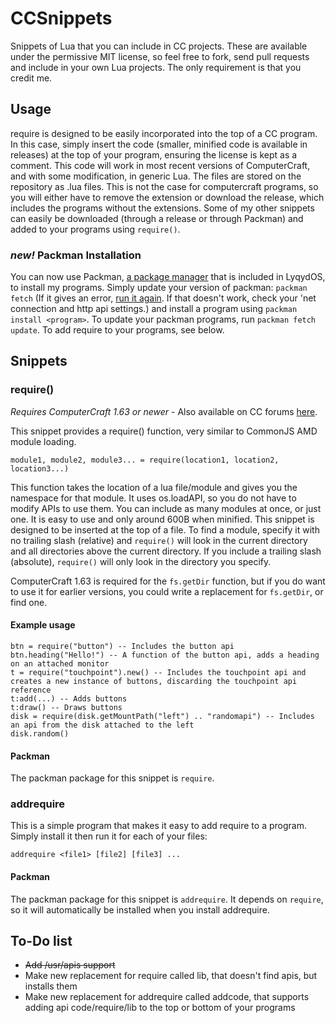# CCSnippets
Snippets of Lua that you can include in CC projects. These are available under the permissive MIT license, so feel free to fork, send pull requests and include in your own Lua projects. The only requirement is that you credit me.

## Usage
require is designed to be easily incorporated into the top of a CC program. In this case, simply insert the code (smaller, minified code is available in releases) at the top of your program, ensuring the license is kept as a comment. This code will work in most recent versions of ComputerCraft, and with some modification, in generic Lua.
The files are stored on the repository as .lua files. This is not the case for computercraft programs, so you will either have to remove the extension or download the release, which includes the programs without the extensions. Some of my other snippets can easily be downloaded (through a release or through Packman) and added to your programs using `require()`.

### *new!* Packman Installation
You can now use Packman, [a package manager](http://www.computercraft.info/forums2/index.php?/topic/22268-packman-a-package-management-tool/page__view__findpost__p__208342) that is included in LyqydOS, to install my programs.
Simply update your version of packman: `packman fetch` (If it gives an error, [run it again](https://github.com/lyqyd/cc-packman/issues/11). If that doesn't work, check your 'net connection and http api settings.) and install a program using `packman install <program>`.
To update your packman programs, run `packman fetch update`.
To add require to your programs, see below.

## Snippets

### require()
*Requires ComputerCraft 1.63 or newer* - Also available on CC forums [here](http://www.computercraft.info/forums2/index.php?/topic/22053-require-amd-for-cc-an-api-to-include-apis/).

This snippet provides a require() function, very similar to CommonJS AMD module loading.

    module1, module2, module3... = require(location1, location2, location3...)
    
This function takes the location of a lua file/module and gives you the namespace for that module. It uses os.loadAPI, so you do not have to modify APIs to use them. You can include as many modules at once, or just one.
It is easy to use and only around 600B when minified. This snippet is designed to be inserted at the top of a file.
To find a module, specify it with no trailing slash (relative) and `require()` will look in the current directory and all directories above the current directory. If you include a trailing slash (absolute), `require()` will only look in the directory you specify.

ComputerCraft 1.63 is required for the `fs.getDir` function, but if you do want to use it for earlier versions, you could write a replacement for `fs.getDir`, or find one.

#### Example usage
    
    btn = require("button") -- Includes the button api
    btn.heading("Hello!") -- A function of the button api, adds a heading on an attached monitor
    t = require("touchpoint").new() -- Includes the touchpoint api and creates a new instance of buttons, discarding the touchpoint api reference
    t:add(...) -- Adds buttons
    t:draw() -- Draws buttons
    disk = require(disk.getMountPath("left") .. "randomapi") -- Includes an api from the disk attached to the left
    disk.random()

#### Packman
The packman package for this snippet is `require`.

### addrequire
This is a simple program that makes it easy to add require to a program. Simply install it then run it for each of your files:

    addrequire <file1> [file2] [file3] ...

#### Packman
The packman package for this snippet is `addrequire`.
It depends on `require`, so it will automatically be installed when you install addrequire.

## To-Do list
- ~~Add /usr/apis support~~
- Make new replacement for require called lib, that doesn't find apis, but installs them
- Make new replacement for addrequire called addcode, that supports adding api code/require/lib to the top or bottom of your programs
